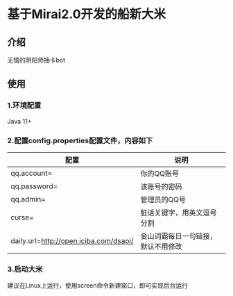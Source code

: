 # 基于Mirai2.0开发的船新大米

## 介绍

无情的阴阳师抽卡bot

## 使用

### 1.环境配置

Java 11+

### 2.配置config.properties配置文件，内容如下

| 配置 | 说明 |
| ---- | ----|
| qq.account= | 你的QQ账号 |
| qq.password= | 该账号的密码 |
| qq.admin= | 管理员的QQ号 |
| curse= | 脏话关键字，用英文逗号分割 |
| daily.url=http://open.iciba.com/dsapi/ | 金山词霸每日一句链接，默认不用修改

### 3.启动大米

建议在Linux上运行，使用screen命令新建窗口，即可实现后台运行
